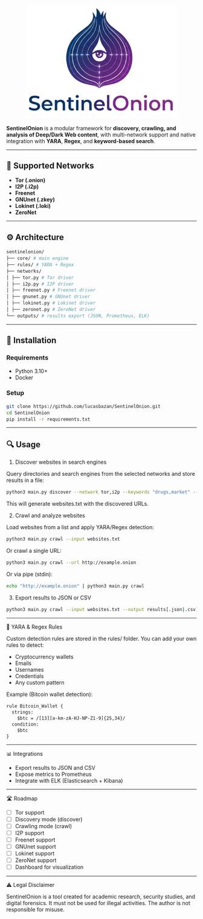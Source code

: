 <p align="center">
  <img src="https://raw.githubusercontent.com/lucasbazan/SentinelOnion/refs/heads/main/assets/SentinelOnionLogo.png" alt="SentinelOnion Logo" width="400"/>
</p>

**SentinelOnion** is a modular framework for **discovery, crawling, and analysis of Deep/Dark Web content**, with multi-network support and native integration with **YARA**, **Regex**, and **keyword-based search**.

---

## 🌌 Supported Networks

- **Tor (.onion)**
- **I2P (.i2p)**
- **Freenet**
- **GNUnet (.zkey)**
- **Lokinet (.loki)**
- **ZeroNet**

---

## ⚙️ Architecture

```bash
sentinelonion/
├── core/ # main engine
├── rules/ # YARA + Regex
├── networks/
│ ├── tor.py # Tor driver
│ ├── i2p.py # I2P driver
│ ├── freenet.py # Freenet driver
│ ├── gnunet.py # GNUnet driver
│ ├── lokinet.py # Lokinet driver
│ ├── zeronet.py # ZeroNet driver
└── outputs/ # results export (JSON, Prometheus, ELK)
```

---

## 🚀 Installation

### Requirements
- Python 3.10+
- Docker

### Setup
```bash
git clone https://github.com/lucasbazan/SentinelOnion.git
cd SentinelOnion
pip install -r requirements.txt
```

---

## 🔍 Usage

1. Discover websites in search engines

Query directories and search engines from the selected networks and store results in a file:
```bash
python3 main.py discover --network tor,i2p --keywords "drugs,market" --output websites.txt
```
This will generate websites.txt with the discovered URLs.

2. Crawl and analyze websites

Load websites from a list and apply YARA/Regex detection:
```bash
python3 main.py crawl --input websites.txt
```

Or crawl a single URL:
```bash
python3 main.py crawl --url http://example.onion
```

Or via pipe (stdin):
```bash
echo "http://example.onion" | python3 main.py crawl
```

3. Export results to JSON or CSV

```bash
python3 main.py crawl --input websites.txt --output results[.json|.csv]
```

---

🧾 YARA & Regex Rules

Custom detection rules are stored in the rules/ folder.
You can add your own rules to detect:

- Cryptocurrency wallets
- Emails
- Usernames
- Credentials
- Any custom pattern

Example (Bitcoin wallet detection):

```yara
rule Bitcoin_Wallet {
  strings:
    $btc = /[13][a-km-zA-HJ-NP-Z1-9]{25,34}/
  condition:
    $btc
}
```

---

📊 Integrations

- Export results to JSON and CSV
- Expose metrics to Prometheus
- Integrate with ELK (Elasticsearch + Kibana)

---

🛣️ Roadmap

- ☐ Tor support
- ☐ Discovery mode (discover)
- ☐ Crawling mode (crawl)
- ☐ I2P support
- ☐ Freenet support
- ☐ GNUnet support
- ☐ Lokinet support
- ☐ ZeroNet support
- ☐ Dashboard for visualization

---

⚠️ Legal Disclaimer

SentinelOnion is a tool created for academic research, security studies, and digital forensics.
It must not be used for illegal activities. The author is not responsible for misuse.
